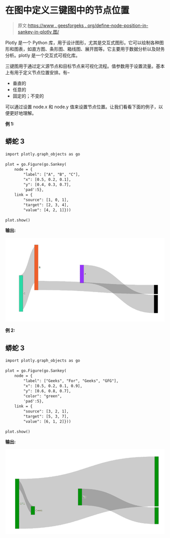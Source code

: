 # 在图中定义三键图中的节点位置

> 原文:[https://www . geesforgeks . org/define-node-position-in-sankey-in-plotly 图/](https://www.geeksforgeeks.org/define-node-position-in-sankey-diagram-in-plotly/)

Plotly 是一个 Python 库，用于设计图形，尤其是交互式图形。它可以绘制各种图形和图表，如直方图、条形图、箱线图、展开图等。它主要用于数据分析以及财务分析。plotly 是一个交互式可视化库。

三键图用于通过定义源节点和目标节点来可视化流程。值参数用于设置流量。基本上有用于定义节点位置安排。有–

*   垂直的
*   任意的
*   固定的；不变的

可以通过设置 node.x 和 node.y 值来设置节点位置。让我们看看下面的例子，以便更好地理解。

**例 1:**

## 蟒蛇 3

```
import plotly.graph_objects as go

plot = go.Figure(go.Sankey(
    node = {
        "label": ["A", "B", "C"],
        "x": [0.5, 0.2, 0.1],
        "y": [0.4, 0.3, 0.7],
        'pad':5},
    link = {
        "source": [1, 0, 1],
        "target": [2, 3, 4],
        "value": [4, 2, 1]}))

plot.show()
```

**输出:**

![](img/c40858c285d0d16b088c4d6909c96d15.png)

**例 2:**

## 蟒蛇 3

```
import plotly.graph_objects as go

plot = go.Figure(go.Sankey(
    node = {
        "label": ["Geeks", "For", "Geeks", "GFG"],
        "x": [0.5, 0.2, 0.1, 0.9],
        "y": [0.6, 0.8, 0.7],
        "color": "green",
        'pad':5},
    link = {
        "source": [3, 2, 1],
        "target": [5, 3, 7],
        "value": [6, 1, 2]}))

plot.show()
```

**输出:**

![](img/9f1ee81b81829670c37ab09d944755ec.png)